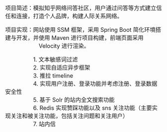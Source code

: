 <font size=4>
项目简述：模拟知乎网络问答社区，用户通过问答等方式建立信任和连接，打造个人品牌，构建人际关系网络。
   
项目实现：网站使用 SSM 框架，采用 Spring Boot 简化环境搭建与开发，并使用 Maven 进行项目构建，前端页面采用 　　　　　　Velocity 进行渲染。  

　　　　　1. 文本敏感词过滤  
　　　　　2. 实现自适应异步框架  
　　　　　3. 推拉 timeline  
　　　　　4. 实现用户注册、登录功能并考虑注册、登录数据安全性  
　　　　　5. 基于 Solr 的站内全文搜索功能  
　　　　　6. Redis 实现赞踩功能以及 sns 关注功能（主要实现关注和被关注功能，包括关注问题和关注用户）  
　　　　　7. 站内信     